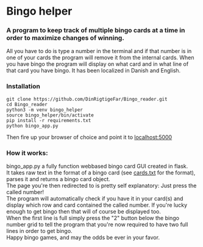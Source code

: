 # Bingo helper

### A program to keep track of multiple bingo cards at a time in order to maximize changes of winning.
All you have to do is type a number in the terminal and if that number is in one of your cards the program will remove
 it from the internal cards. When you have bingo the program will display on what card and in what line of that card you have bingo. It has been localized in Danish and English.
 <br>

### Installation
```
git clone https://github.com/DinRigtigeFar/Bingo_reader.git
cd Bingo_reader
python3 -m venv bingo_helper
source bingo_helper/bin/activate
pip install -r requirements.txt
python bingo_app.py
```
Then fire up your browser of choice and point it to [localhost:5000](localhost:5000)

### How it works: <br>
bingo_app.py a fully function webbased bingo card GUI created in flask. <br>
It takes raw text in the format of a bingo card (see [cards.txt](https://github.com/DinRigtigeFar/Bingo_reader/blob/master/cards.txt) for the format), parses it and returns a bingo card object.
<br>
The page you're then redirected to is pretty self explanatory: Just press the called number!
<br>
The program will automatically check if you have it in your card(s) and display which row and card contained the called number. If you're lucky enough to get bingo then that will of course be displayed too.
<br>
When the first line is full simply press the "2" button below the bingo number grid to tell the program that you're now required to have two full lines in order to get bingo.
<br>
Happy bingo games, and may the odds be ever in your favor.
